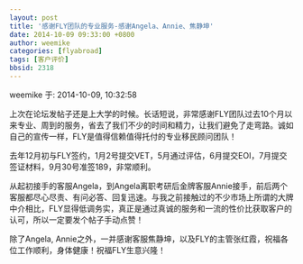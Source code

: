 ```yaml
---
layout: post
title: '感谢FLY团队的专业服务-感谢Angela、Annie、焦静坤'
date: 2014-10-09 09:33:00 +0800
author: weemike
categories: [flyabroad]
tags: [客户评价]
bbsid: 2318
---
```


weemike 于: 2014-10-09, 10:32:58

上次在论坛发帖子还是上大学的时候。长话短说，非常感谢FLY团队过去10个月以来专业、周到的服务，省去了我们不少的时间和精力，让我们避免了走弯路。诚如自己的宣传一样，FLY是值得信赖值得托付的专业移民顾问团队！

去年12月初与FLY签约，1月2号提交VET，5月通过评估，6月提交EOI，7月提交签证材料，9月30号准签189，非常顺利。

从起初接手的客服Angela，到Angela离职考研后金牌客服Annie接手，前后两个客服都尽心尽责、有问必答、回复迅速。与我之前接触过的不少市场上所谓的大牌中介相比，FLY显得低调务实，真正是通过真诚的服务和一流的性价比获取客户的认可，所以一定要发个帖子手动点赞！

除了Angela, Annie之外，一并感谢客服焦静坤，以及FLY的主管张红霞，祝福各位工作顺利，身体健康！祝福FLY生意兴隆！
